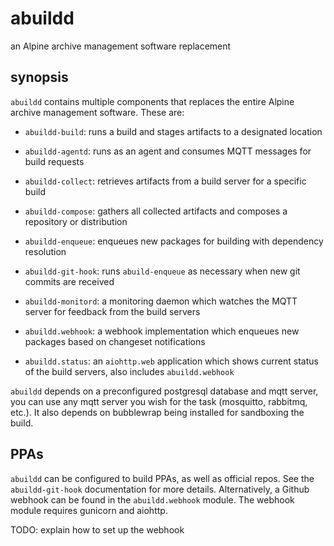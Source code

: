 # abuildd

an Alpine archive management software replacement


## synopsis

`abuildd` contains multiple components that replaces the entire Alpine archive management
software.  These are:

 * `abuildd-build`: runs a build and stages artifacts to a designated location

 * `abuildd-agentd`: runs as an agent and consumes MQTT messages for build requests

 * `abuildd-collect`: retrieves artifacts from a build server for a specific build

 * `abuildd-compose`: gathers all collected artifacts and composes a repository or
                      distribution

 * `abuildd-enqueue`: enqueues new packages for building with dependency resolution

 * `abuildd-git-hook`: runs `abuild-enqueue` as necessary when new git commits are
                       received

 * `abuildd-monitord`: a monitoring daemon which watches the MQTT server for feedback from
                       the build servers

 * `abuildd.webhook`: a webhook implementation which enqueues new packages based on
                      changeset notifications

 * `abuildd.status`: an `aiohttp.web` application which shows current status of the
                     build servers, also includes `abuildd.webhook`

`abuildd` depends on a preconfigured postgresql database and mqtt server, you can use any
mqtt server you wish for the task (mosquitto, rabbitmq, etc.).  It also depends on bubblewrap
being installed for sandboxing the build.


## PPAs

`abuildd` can be configured to build PPAs, as well as official repos.  See the `abuildd-git-hook`
documentation for more details.  Alternatively, a Github webhook can be found in the
`abuildd.webhook` module.  The webhook module requires gunicorn and aiohttp.

TODO: explain how to set up the webhook

